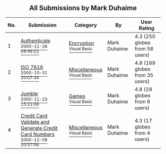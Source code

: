 ﻿<div align="center">

## All Submissions by Mark Duhaime

</div>

No.  | Submission | Category | By   | User Rating
---- | ---------- | -------- | ---- | -----------
1 | [Authenticate<br /><sup>2000-11-26 08:49:22</sup>](https://github.com/Planet-Source-Code/mark-duhaime-authenticate__1-13235) | [Encryption<br /><sup>Visual Basic</sup>](../ByCategory/encryption__1-48.md) | Mark Duhaime | 4.3 (250 globes from 58 users)
2 | [ISO 7816<br /><sup>2000-10-31 20:07:34</sup>](https://github.com/Planet-Source-Code/mark-duhaime-iso-7816__1-12514) | [Miscellaneous<br /><sup>Visual Basic</sup>](../ByCategory/miscellaneous__1-1.md) | Mark Duhaime | 4.8 (169 globes from 35 users)
3 | [Jumble<br /><sup>2000-11-23 15:21:08</sup>](https://github.com/Planet-Source-Code/mark-duhaime-jumble__1-13059) | [Games<br /><sup>Visual Basic</sup>](../ByCategory/games__1-38.md) | Mark Duhaime | 4.8 (29 globes from 6 users)
4 | [Credit Card Validate and Generate Credit Card Numbers<br /><sup>2000-12-08 20:57:56</sup>](https://github.com/Planet-Source-Code/mark-duhaime-credit-card-validate-and-generate-credit-card-numbers__1-13444) | [Miscellaneous<br /><sup>Visual Basic</sup>](../ByCategory/miscellaneous__1-1.md) | Mark Duhaime | 4.3 (17 globes from 4 users)

